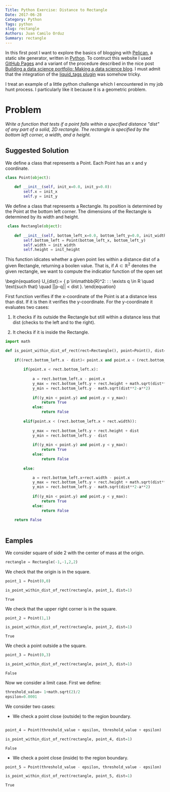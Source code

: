 ```yaml
---
Title: Python Exercise: Distance to Rectangle
Date: 2017-06-28
Category: Python
Tags: python
slug: rectangle
Authors: Juan Camilo Orduz
Summary: rectangle
---
```


In this first post I want to explore the basics of blogging with [Pelican](http://docs.getpelican.com/en/stable/#), a static site generator, written in 
[Python](https://www.python.org). To contruct this website I used [GitHub Pages](https://pages.github.com) and a variant of the procedure described in the nice post [Building a data science portfolio: Making a data science blog](https://www.dataquest.io/blog/how-to-setup-a-data-science-blog/). I must admit that the integration of the [liquid_tags plugin](https://github.com/getpelican/pelican-plugins/tree/master/liquid_tags) was somehow tricky.

 I treat an example of a little python challenge which I encountered in my job hunt process. I particularly like it because it is a geometric problem.   

# Problem

*Write a function that tests if a point falls within a specified distance "dist" of any part of a solid, 2D rectangle.  The rectangle is specified by the bottom left corner, a width, and a height.* 

## Suggested Solution

We define a class that represents a Point. Each Point has an x and y coordinate.

```python  
class Point(object):
    
    def __init__(self, init_x=0.0, init_y=0.0):
        self.x = init_x
        self.y = init_y
```

We define a class that represents a Rectangle. Its position is determined by the Point at the bottom left corner. The dimensions of the Rectangle is determined by its width and height.

```python
 class Rectangle(object):
    
    def __init__(self, bottom_left_x=0.0, bottom_left_y=0.0, init_width=0.0, init_height=0.0):
        self.bottom_left = Point(bottom_left_x, bottom_left_y)
        self.width = init_width
        self.height = init_height
```

This function idicates whether a given point lies within a distance dist of a given Rectangle, returning a boolen value. That is, if $A\subset \mathbb{R}^2$ denotes the given rectangle, we want to compute the indicatior function of the open set

\begin{equation}
U_{dist}:= \{ p \in\mathbb{R}^2\: : \: \exists q \in R \quad \text{such that} \quad ||p-q|| < dist \}.
\end{equation}

First function verifies if the x-coordinate of the Point is at a distance less than dist. If it is then it verifies the y-coordinate. For the y-coordinate it evaluates two cases:

   1. It checks if its outside the Rectangle but still within a distance less that dist (checks to the left and to the right).

   2. It checks if it is inside the Rectangle. 

```python
import math

def is_point_within_dist_of_rect(rect=Rectangle(), point=Point(), dist=0.0):
    
    if((rect.bottom_left.x - dist)< point.x and point.x < (rect.bottom_left.x + rect.width + dist)):
        
        if(point.x < rect.bottom_left.x):
            
            a = rect.bottom_left.x - point.x
            y_max = rect.bottom_left.y + rect.height + math.sqrt(dist**2-a**2)
            y_min = rect.bottom_left.y - math.sqrt(dist**2-a**2)
            
            if((y_min < point.y) and point.y < y_max):
                return True
            else:
                return False
            
        elif(point.x < (rect.bottom_left.x + rect.width)):
            
            y_max = rect.bottom_left.y + rect.height + dist
            y_min = rect.bottom_left.y - dist
            
            if((y_min < point.y) and point.y < y_max):
                return True
            else:
                return False
            
        else:

            a = rect.bottom_left.x+rect.width - point.x
            y_max = rect.bottom_left.y + rect.height + math.sqrt(dist**2-a**2)
            y_min = rect.bottom_left.y - math.sqrt(dist**2-a**2)
            
            if((y_min < point.y) and point.y < y_max):
                return True
            else:
                return False
    
    return False
    
```

## Eamples

We consider square of side 2 with the center of mass at the origin.

```python
rectangle = Rectangle(-1,-1,2,2)
```

We check that the origin is in the square.

```python
point_1 = Point(0,0)

is_point_within_dist_of_rect(rectangle, point_1, dist=1)
```


    True


We check that the upper right corner is in the square.

```python
point_2 = Point(1,1)

is_point_within_dist_of_rect(rectangle, point_2, dist=1)
```


    True


We check a point outside a the square.

```python
point_3 = Point(0,3)

is_point_within_dist_of_rect(rectangle, point_3, dist=1)
```

    False

Now we consider a limit case. First we define:

```python
threshold_value= 1+math.sqrt(2)/2
epsilon=0.0001
```

We consider two cases:

- We check a point close (outside) to the region boundary.

```python

point_4 = Point(threshold_value + epsilon, threshold_value + epsilon)

is_point_within_dist_of_rect(rectangle, point_4, dist=1)
```


    False


- We check a point close (inside) to the region boundary.

```python
point_5 = Point(threshold_value - epsilon, threshold_value - epsilon)

is_point_within_dist_of_rect(rectangle, point_5, dist=1)
```


    True
